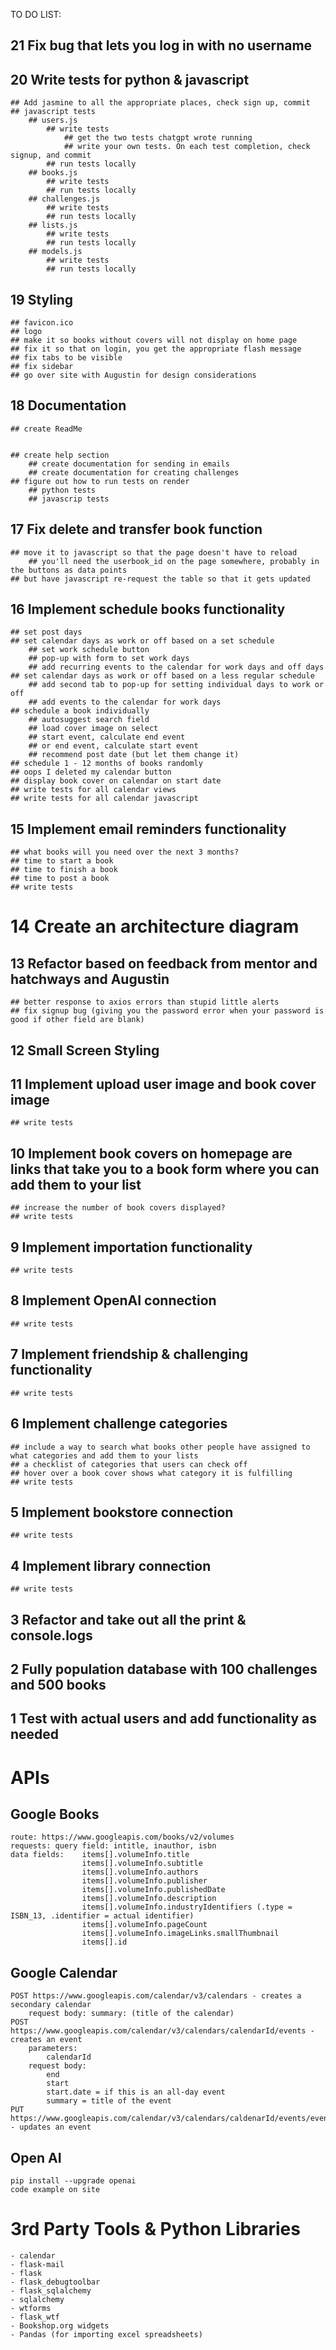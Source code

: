 TO DO LIST: 
## 21 Fix bug that lets you log in with no username
## 20 Write tests for python & javascript
    ## Add jasmine to all the appropriate places, check sign up, commit
    ## javascript tests
        ## users.js
            ## write tests
                ## get the two tests chatgpt wrote running
                ## write your own tests. On each test completion, check signup, and commit
            ## run tests locally
        ## books.js
            ## write tests
            ## run tests locally
        ## challenges.js
            ## write tests
            ## run tests locally
        ## lists.js
            ## write tests
            ## run tests locally
        ## models.js
            ## write tests
            ## run tests locally

## 19 Styling
    ## favicon.ico
    ## logo
    ## make it so books without covers will not display on home page
    ## fix it so that on login, you get the appropriate flash message
    ## fix tabs to be visible
    ## fix sidebar
    ## go over site with Augustin for design considerations
## 18 Documentation
    ## create ReadMe


    ## create help section
        ## create documentation for sending in emails
        ## create documentation for creating challenges
    ## figure out how to run tests on render
        ## python tests
        ## javascrip tests
## 17 Fix delete and transfer book function
    ## move it to javascript so that the page doesn't have to reload
        ## you'll need the userbook_id on the page somewhere, probably in the buttons as data points
    ## but have javascript re-request the table so that it gets updated
## 16 Implement schedule books functionality
    ## set post days 
    ## set calendar days as work or off based on a set schedule
        ## set work schedule button
        ## pop-up with form to set work days
        ## add recurring events to the calendar for work days and off days
    ## set calendar days as work or off based on a less regular schedule
        ## add second tab to pop-up for setting individual days to work or off
        ## add events to the calendar for work days
    ## schedule a book individually
        ## autosuggest search field
        ## load cover image on select
        ## start event, calculate end event
        ## or end event, calculate start event
        ## recommend post date (but let them change it)
    ## schedule 1 - 12 months of books randomly
    ## oops I deleted my calendar button
    ## display book cover on calendar on start date
    ## write tests for all calendar views
    ## write tests for all calendar javascript
## 15 Implement email reminders functionality 
    ## what books will you need over the next 3 months?
    ## time to start a book
    ## time to finish a book
    ## time to post a book
    ## write tests
# 14 Create an architecture diagram
## 13 Refactor based on feedback from mentor and hatchways and Augustin
    ## better response to axios errors than stupid little alerts
    ## fix signup bug (giving you the password error when your password is good if other field are blank)
## 12 Small Screen Styling
## 11 Implement upload user image and book cover image
    ## write tests
## 10 Implement book covers on homepage are links that take you to a book form where you can add them to your list
    ## increase the number of book covers displayed? 
    ## write tests
## 9 Implement importation functionality
    ## write tests
## 8 Implement OpenAI connection 
    ## write tests
## 7 Implement friendship & challenging functionality 
    ## write tests
## 6 Implement challenge categories
    ## include a way to search what books other people have assigned to what categories and add them to your lists
    ## a checklist of categories that users can check off
    ## hover over a book cover shows what category it is fulfilling
    ## write tests
## 5 Implement bookstore connection
    ## write tests
## 4 Implement library connection
    ## write tests
## 3 Refactor and take out all the print & console.logs
## 2 Fully population database with 100 challenges and 500 books
## 1 Test with actual users and add functionality as needed



# APIs

## Google Books
    route: https://www.googleapis.com/books/v2/volumes
    requests: query field: intitle, inauthor, isbn
    data fields:    items[].volumeInfo.title
                    items[].volumeInfo.subtitle
                    items[].volumeInfo.authors
                    items[].volumeInfo.publisher
                    items[].volumeInfo.publishedDate
                    items[].volumeInfo.description
                    items[].volumeInfo.industryIdentifiers (.type = ISBN_13, .identifier = actual identifier)
                    items[].volumeInfo.pageCount
                    items[].volumeInfo.imageLinks.smallThumbnail
                    items[].id

## Google Calendar
    POST https://www.googleapis.com/calendar/v3/calendars - creates a secondary calendar
        request body: summary: (title of the calendar)
    POST https://www.googleapis.com/calendar/v3/calendars/calendarId/events - creates an event
        parameters: 
            calendarId
        request body: 
            end
            start
            start.date = if this is an all-day event
            summary = title of the event
    PUT https://www.googleapis.com/calendar/v3/calendars/caldenarId/events/eventId - updates an event

## Open AI
    pip install --upgrade openai
    code example on site

# 3rd Party Tools & Python Libraries
    - calendar
    - flask-mail
    - flask
    - flask_debugtoolbar
    - flask_sqlalchemy
    - sqlalchemy
    - wtforms
    - flask_wtf
    - Bookshop.org widgets
    - Pandas (for importing excel spreadsheets)

